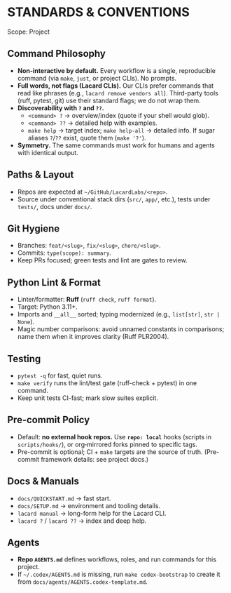 # STANDARDS & CONVENTIONS
Scope: Project

## Command Philosophy
- **Non-interactive by default.** Every workflow is a single, reproducible command (via `make`, `just`, or project CLIs). No prompts.
- **Full words, not flags (Lacard CLIs).** Our CLIs prefer commands that read like phrases (e.g., `lacard remove vendors all`). Third-party tools (ruff, pytest, git) use their standard flags; we do not wrap them.
- **Discoverability with `?` and `??`.**
  - `<command> ?` → overview/index (quote if your shell would glob).
  - `<command> ??` → detailed help with examples.
  - `make help` → target index; `make help-all` → detailed info. If sugar aliases `?`/`??` exist, quote them (`make '?'`).
- **Symmetry.** The same commands must work for humans and agents with identical output.

## Paths & Layout
- Repos are expected at `~/GitHub/LacardLabs/<repo>`.
- Source under conventional stack dirs (`src/`, `app/`, etc.), tests under `tests/`, docs under `docs/`.

## Git Hygiene
- Branches: `feat/<slug>`, `fix/<slug>`, `chore/<slug>`.
- Commits: `type(scope): summary`.
- Keep PRs focused; green tests and lint are gates to review.

## Python Lint & Format
- Linter/formatter: **Ruff** (`ruff check`, `ruff format`).
- Target: Python 3.11+.
- Imports and `__all__` sorted; typing modernized (e.g., `list[str]`, `str | None`).
- Magic number comparisons: avoid unnamed constants in comparisons; name them when it improves clarity (Ruff PLR2004).

## Testing
- `pytest -q` for fast, quiet runs.
- `make verify` runs the lint/test gate (ruff-check + pytest) in one command.
- Keep unit tests CI-fast; mark slow suites explicit.

## Pre-commit Policy
- Default: **no external hook repos.** Use **`repo: local`** hooks (scripts in `scripts/hooks/`), or org‑mirrored forks pinned to specific tags.
- Pre-commit is optional; CI + `make` targets are the source of truth. (Pre-commit framework details: see project docs.) 

## Docs & Manuals
- `docs/QUICKSTART.md` → fast start.
- `docs/SETUP.md` → environment and tooling details.
- `lacard manual` → long-form help for the Lacard CLI.
- `lacard ?` / `lacard ??` → index and deep help.

## Agents
- **Repo `AGENTS.md`** defines workflows, roles, and run commands for this project.
- If `~/.codex/AGENTS.md` is missing, run `make codex-bootstrap` to create it from `docs/agents/AGENTS.codex-template.md`.
